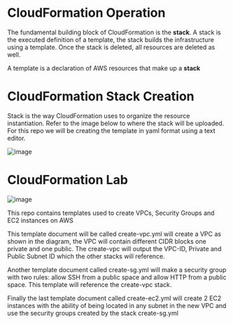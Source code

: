 # CloudFormation Operation 

The fundamental building block of CloudFormation is the **stack**. A stack is the executed definition of a template, the stack builds the infrastructure using a template. Once the stack is deleted, all resources are deleted as well. 

A template is a declaration of AWS resources that make up a **stack**

# CloudFormation Stack Creation

Stack is the way CloudFormation uses to organize the resource instantiation. Refer to the image below to where the stack will be uploaded. For this repo we will be creating the template in yaml format using a text editor. 

![image](https://user-images.githubusercontent.com/52250306/162585477-fdc30c6c-4640-4cf6-b7f3-4038fab5a9a7.png)

# CloudFormation Lab 

![image](https://user-images.githubusercontent.com/52250306/162491050-60b0e757-fe8d-413d-b123-124ff7993b70.png)

  This repo contains templates used to create VPCs, Security Groups and EC2 instances on AWS

  This template document will be called create-vpc.yml will create a VPC as shown in the diagram, the VPC will contain different CIDR blocks one private and one public. The create-vpc will output the VPC-ID, Private and Public Subnet ID which the other stacks will reference. 

  Another template document called create-sg.yml will make a security group with two rules: allow SSH from a public space and allow HTTP from a public space. This template will reference the create-vpc stack. 

  Finally the last template document called create-ec2.yml will create 2 EC2 instances with the ability of being located in any subnet in the new VPC and use the security groups created by the stack create-sg.yml 
  
  
  
  
